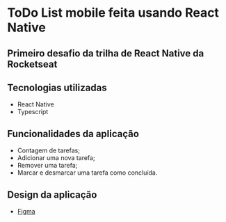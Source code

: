 # ToDo List mobile feita usando React Native
## Primeiro desafio da trilha de React Native da Rocketseat

## Tecnologias utilizadas
- React Native
- Typescript

## Funcionalidades da aplicação
- Contagem de tarefas;
- Adicionar uma nova tarefa;
- Remover uma tarefa;
- Marcar e desmarcar uma tarefa como concluída.

## Design da aplicação
- [Figma](https://www.figma.com/file/O6uk4yXxpFYtI0EiSA3629/to.do-(Copy)?node-id=10485%3A499)